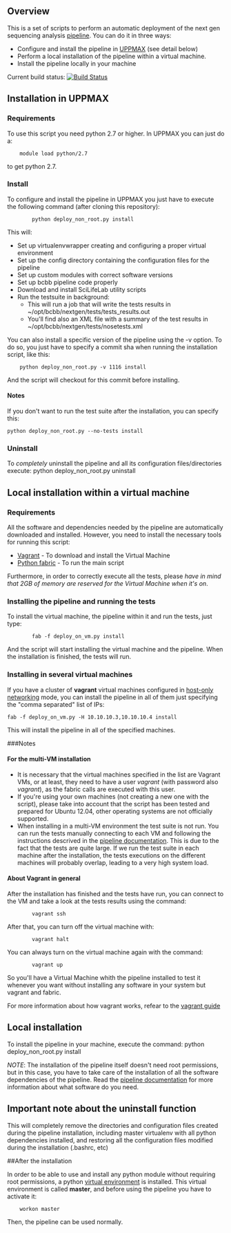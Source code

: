 ## Overview

This is a set of scripts to perform an automatic deployment of the next gen sequencing analysis [pipeline][o1]. You can do it in three ways:
* Configure and install the pipeline in [UPPMAX][o5] (see detail below)
* Perform a local installation of the pipeline within a virtual machine.
* Install the pipeline locally in your machine

Current build status: [![Build Status](https://secure.travis-ci.org/guillermo-carrasco/bcbio-nextgen-deploy.png?branch=master)](http://travis-ci.org/guillermo-carrasco/bcbio-nextgen-deploy)

## Installation in UPPMAX

### Requirements
To use this script you need python 2.7 or higher. In UPPMAX you can just do a:

        module load python/2.7

to get python 2.7.

### Install

To configure and install the pipeline in UPPMAX you just have to execute the following command (after cloning this repository):

            python deploy_non_root.py install

This will:
* Set up virtualenvwrapper creating and configuring a proper virtual environment
* Set up the config directory containing the configuration files for the pipeline
* Set up custom modules with correct software versions
* Set up bcbb pipeline code properly
* Download and install SciLifeLab utility scripts
* Run the testsuite in background:
    * This will run a job that will write the tests results in ~/opt/bcbb/nextgen/tests/tests_results.out
    * You'll find also an XML file with a summary of the test results in ~/opt/bcbb/nextgen/tests/nosetests.xml

You can also install a specific version of the pipeline using the -v option. To do so, you just have to specify a commit sha
when running the installation script, like this:

        python deploy_non_root.py -v 1116 install

And the script will checkout for this commit before installing.

#### Notes
If you don't want to run the test suite after the installation, you can specify this:

    python deploy_non_root.py --no-tests install


### Uninstall

To *completely* uninstall the pipeline and all its configuration files/directories execute:
            python deploy_non_root.py uninstall


## Local installation within a virtual machine

### Requirements

All the software and dependencies needed by the pipeline are automatically downloaded and installed. However, you need to install the necessary tools for running this script:
* [Vagrant][o2] - To download and install the Virtual Machine
* [Python fabric][o3] - To run the main script

Furthermore, in order to correctly execute all the tests, please *have in mind that 2GB of memory are reserved for the Virtual Machine when it's on*.

### Installing the pipeline and running the tests
To install the virtual machine, the pipeline within it and run the tests, just type:

            fab -f deploy_on_vm.py install

And the script will start installing the virtual machine and the pipeline. When the installation is finished, the tests will run.

### Installing in several virtual machines
If you have a cluster of __vagrant__ virtual machines configured in [host-only networking][o6] mode, you can install the pipeline in all of them just specifying the "comma separated" list of IPs:

    fab -f deploy_on_vm.py -H 10.10.10.3,10.10.10.4 install

This will install the pipeline in all of the specified machines.

###Notes
#### For the multi-VM installation
* It is necessary that the virtual machines specified in the list are Vagrant VMs, or at least, they need to have a user _vagrant_ (with password also _vagrant_), as the fabric calls are executed with this user.
* If you're using your own machines (not creating a new one with the script), please take into account that the script has been tested and prepared for Ubuntu 12.04, other operating systems are not officially supported.
* When installing in a multi-VM environment the test suite is not run. You can run the tests manually connecting to each VM and following the instructions descrived in the [pipeline documentation][o1]. This is due to the fact that the tests are quite large. If we run the test suite in each machine after the installation, the tests executions on the different machines will probably overlap, leading to a very high system load.

#### About Vagrant in general
After the installation has finished and the tests have run, you can connect to the VM and take a look at the tests results using the command:

            vagrant ssh

After that, you can turn off the virtual machine with:

            vagrant halt

You can always turn on the virtual machine again with the command:

            vagrant up

So you'll have a Virtual Machine whith the pipeline installed to test it whenever you want without installing any software in your system but vagrant and fabric.

For more information about how vagrant works, refear to the [vagrant guide][o4]

## Local installation

To install the pipeline in your machine, execute the command:
            python deploy_non_root.py install

*NOTE*: The installation of the pipeline itself doesn't need root permissions, but in this case, you have to take care of the installation of all the software dependencies of the pipeline. Read the [pipeline documentation][o1] for more information about what software do you need.

## Important note about the uninstall function

This will completely remove the directories and configuration files created during the pipeline installation, including master virtualenv with all python dependencies installed, and restoring all the configuration files modified during the installation (.bashrc, etc)

##After the installation

In order to be able to use and install any python module without requiring root
permissions, a python [virtual environment][o7] is installed. This virtual environment
is called __master__, and before using the pipeline you have to activate it:

        workon master

Then, the pipeline can be used normally.

[o1]: https://github.com/scilifelab/bcbb/tree/master/nextgen
[o2]: http://vagrantup.com/
[o3]: http://docs.fabfile.org/en/1.4.3/index.html
[o4]: http://vagrantup.com/v1/docs/getting-started/index.html
[o5]: http://www.uppmax.uu.se/
[o6]: http://vagrantup.com/v1/docs/host_only_networking.html
[o7]: http://pypi.python.org/pypi/virtualenv

